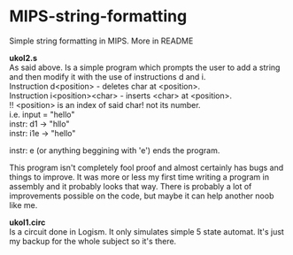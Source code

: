 # MIPS-string-formatting
Simple string formatting in MIPS. More in README

<b>ukol2.s</b><br>
As said above. Is a simple program which prompts the user to add a string and then modify it
with the use of instructions d and i. <br>
Instruction d\<position\> - deletes char at \<position\>. <br>
Instruction i\<position\>\<char\> - inserts \<char\> at \<position\>. <br>
!! \<position\> is an index of said char! not its number. <br>
i.e. input = "hello" <br>
instr: d1 -> "hllo" <br>
instr: i1e -> "hello" <br>

instr: e (or anything beggining with 'e') ends the program.



This program isn't completely fool proof and almost certainly has bugs and things to improve.
It was more or less my first time writing a program in assembly and it probably looks that way.
There is probably a lot of improvements possible on the code, but maybe it can help another 
noob like me.

<b>ukol1.circ</b><br>
Is a circuit done in Logism. It only simulates simple 5 state automat.
It's just my backup for the whole subject so it's there.
